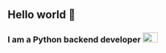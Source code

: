 ## Hello world 👋

<h3>
    I am a Python backend developer <img src="https://images.icon-icons.com/112/PNG/512/python_18894.png" height="20px" width="30px">
</h3>